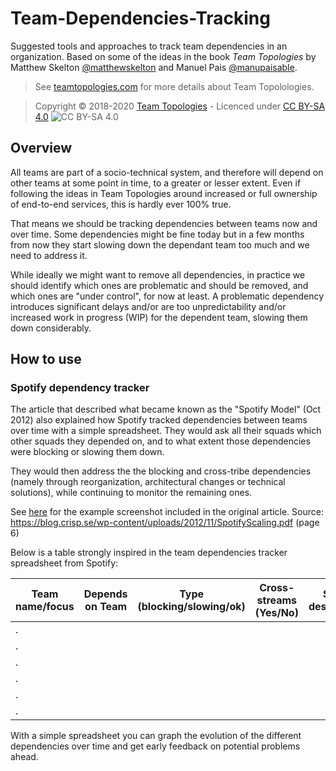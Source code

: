 # Team-Dependencies-Tracking
Suggested tools and approaches to track team dependencies in an organization.
Based on some of the ideas in the book _Team Topologies_ by Matthew Skelton [@matthewskelton](https://github.com/matthewskelton) and Manuel Pais [@manupaisable](https://github.com/manupaisable).

> See [teamtopologies.com](https://teamtopologies.com/) for more details about Team Topolologies.

> Copyright © 2018-2020 [Team Topologies](https://teamtopologies.com/) - Licenced under [CC BY-SA 4.0](https://creativecommons.org/licenses/by-sa/4.0/) ![CC BY-SA 4.0](https://licensebuttons.net/l/by-sa/3.0/88x31.png)

## Overview

All teams are part of a socio-technical system, and therefore will depend on other teams at some point in time, to a greater or lesser extent. Even if following the ideas in Team Topologies around increased or full ownership of end-to-end services, this is hardly ever 100% true.

That means we should be tracking dependencies between teams now and over time. Some dependencies might be fine today but in a few months from now they start slowing down the dependant team too much and we need to address it.

While ideally we might want to remove all dependencies, in practice we should identify which ones are problematic and should be removed, and which ones are "under control", for now at least. A problematic dependency introduces significant delays and/or are too unpredictability and/or increased work in progress (WIP) for the dependent team, slowing them down considerably.

## How to use

### Spotify dependency tracker

The article that described what became known as the "Spotify Model" (Oct 2012) also explained how Spotify tracked dependencies between teams over time with a simple spreadsheet. They would ask all their squads which other squads they depended on, and to what extent those dependencies were blocking or slowing them down. 

They would then address the the blocking and cross-tribe dependencies (namely through reorganization, architectural changes or technical
solutions), while continuing to monitor the remaining ones. 

See [here](images/spotify_dependency_tracker.png) for the example screenshot included in the original article. Source: https://blog.crisp.se/wp-content/uploads/2012/11/SpotifyScaling.pdf (page 6)

Below is a table strongly inspired in the team dependencies tracker spreadsheet from Spotify:

| Team name/focus | Depends on Team | Type (blocking/slowing/ok) | Cross-streams (Yes/No) | Short description |  
| --------------- | ----------------| -------------------------- | ---------------------- | ----------------- |
| .               |                 |                            |                        |                   |
| .               |                 |                            |                        |                   |
| .               |                 |                            |                        |                   |
| .               |                 |                            |                        |                   |
| .               |                 |                            |                        |                   |
| .               |                 |                            |                        |                   |

With a simple spreadsheet you can graph the evolution of the different dependencies over time and get early feedback on potential problems ahead.
